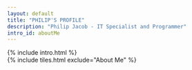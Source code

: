 ```yaml
---
layout: default
title: "PHILIP'S PROFILE"
description: "Philip Jacob - IT Specialist and Programmer"
intro_id: aboutMe
---
```

<div class="container-fluid"> <!-- Using container-fluid for full width -->
  <div class="row">
    <!-- Introduction Container -->
    <div class="col-lg-9 col-md-8" >
      {% include intro.html %}      
    </div>  
    <!-- Tiles Container -->
    <div class="col-lg-3 col-md-4">
      <div class="mt-5">
        {% include tiles.html exclude="About Me" %}
      </div>
    </div>
  </div>
</div>